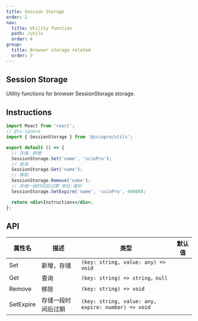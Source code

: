 ```yaml
---
title: Session Storage
order: 2
nav:
  title: Utility function
  path: /utils
  order: 4
group:
  title: Browser storage related
  order: 3
---
```


## Session Storage

Utility functions for browser SessionStorage storage.

## Instructions

```jsx | pure
import React from 'react';
// @ts-ignore
import { SessionStorage } from '@sciopro/utils';

export default () => {
  // 存储，新增
  SessionStorage.Set('name', 'scioPro');
  // 查询
  SessionStorage.Get('name');
  // 移除
  SessionStorage.Remove('name');
  // 存储一段时间后过期 单位:毫秒
  SessionStorage.SetExpire('name', 'scioPro', 60000);

  return <div>Instructions</div>;
};
```

## API

| 属性名    | 描述               | 类型                                                | 默认值 |
| --------- | ------------------ | --------------------------------------------------- | ------ |
| Set       | 新增，存储         | `(key: string, value: any) => void`                 |        |
| Get       | 查询               | `(key: string) => string，null`                     |        |
| Remove    | 移除               | `(key: string) => void`                             |        |
| SetExpire | 存储一段时间后过期 | `(key: string, value: any, expire: number) => void` |        |
